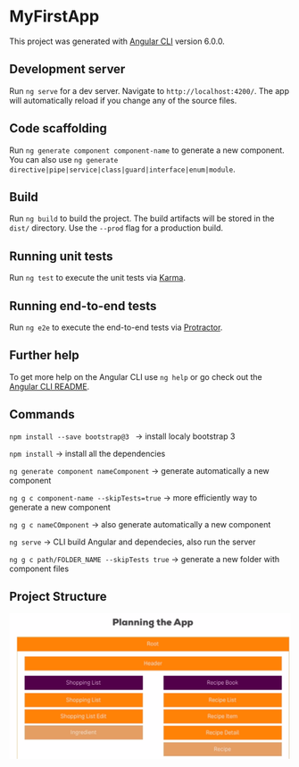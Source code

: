 # MyFirstApp

This project was generated with [Angular CLI](https://github.com/angular/angular-cli) version 6.0.0.

## Development server

Run `ng serve` for a dev server. Navigate to `http://localhost:4200/`. The app will automatically reload if you change any of the source files.

## Code scaffolding

Run `ng generate component component-name` to generate a new component. You can also use `ng generate directive|pipe|service|class|guard|interface|enum|module`.

## Build

Run `ng build` to build the project. The build artifacts will be stored in the `dist/` directory. Use the `--prod` flag for a production build.

## Running unit tests

Run `ng test` to execute the unit tests via [Karma](https://karma-runner.github.io).

## Running end-to-end tests

Run `ng e2e` to execute the end-to-end tests via [Protractor](http://www.protractortest.org/).

## Further help

To get more help on the Angular CLI use `ng help` or go check out the [Angular CLI README](https://github.com/angular/angular-cli/blob/master/README.md).

## Commands

`npm install --save bootstrap@3 ` -> install localy bootstrap 3

`npm install` -> install all the dependencies

`ng generate component nameComponent` -> generate automatically a new component

`ng g c component-name --skipTests=true` -> more efficiently way to generate a new component

`ng g c nameCOmponent` -> also generate automatically a new component

`ng serve` -> CLI build Angular and dependecies, also run the server

`ng g c path/FOLDER_NAME --skipTests true` -> generate a new folder with component files



 ## Project Structure

 ![Structure](https://github.com/gabrielduessmann/angular/blob/master/src/images/projectStructure.png)